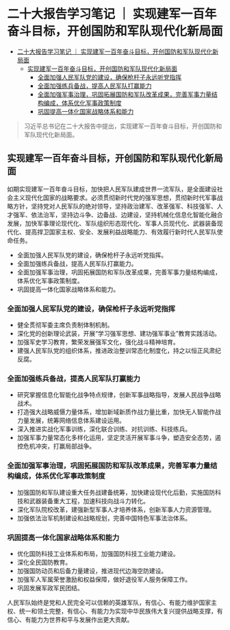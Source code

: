 <!--
 * @Description: 
 * @Author: alphapenng
 * @Github: 
 * @Date: 2022-12-28 07:17:54
 * @LastEditors: alphapenng
 * @LastEditTime: 2023-01-15 21:00:17
 * @FilePath: /balabala/content/private/二十大报告笔记.md
-->
# 二十大报告学习笔记 ｜ 实现建军一百年奋斗目标，开创国防和军队现代化新局面

- [二十大报告学习笔记 ｜ 实现建军一百年奋斗目标，开创国防和军队现代化新局面](#二十大报告学习笔记--实现建军一百年奋斗目标开创国防和军队现代化新局面)
  - [实现建军一百年奋斗目标，开创国防和军队现代化新局面](#实现建军一百年奋斗目标开创国防和军队现代化新局面)
    - [全面加强人民军队党的建设，确保枪杆子永远听党指挥](#全面加强人民军队党的建设确保枪杆子永远听党指挥)
    - [全面加强练兵备战，提高人民军队打赢能力](#全面加强练兵备战提高人民军队打赢能力)
    - [全面加强军事治理，巩固拓展国防和军队改革成果，完善军事力量结构编成，体系优化军事政策制度](#全面加强军事治理巩固拓展国防和军队改革成果完善军事力量结构编成体系优化军事政策制度)
    - [巩固提高一体化国家战略体系和能力](#巩固提高一体化国家战略体系和能力)

> 习近平总书记在二十大报告中提出，实现建军一百年奋斗目标，开创国防和军队现代化新局面。

## 实现建军一百年奋斗目标，开创国防和军队现代化新局面

如期实现建军一百年奋斗目标，加快把人民军队建成世界一流军队，是全面建设社会主义现代化国家的战略要求。必须贯彻新时代党的强军思想，贯彻新时代军事战略方针，坚持党对人民军队的绝对领导，坚持政治建军、改革强军、科技强军、人才强军、依法治军，坚持边斗争、边备战、边建设，坚持机械化信息化智能化融合发展，加快军事理论现代化、军队组织形态现代化、军事人员现代化、武器装备现代化、提高捍卫国家主权、安全、发展利益战略能力、有效履行新时代人民军队使命任务。

- 全面加强人民军队党的建设，确保枪杆子永远听党指挥。
- 全面加强练兵备战，提高人民军队打赢能力。
- 全面加强军事治理，巩固拓展国防和军队改革成果，完善军事力量结构编成，体系优化军事政策制度。
- 巩固提高一体化国家战略体系和能力。

### 全面加强人民军队党的建设，确保枪杆子永远听党指挥

- 健全贯彻军委主席负责制体制机制。
- 深化党的创新理论武装，开展“学习强军思想、建功强军事业”教育实践活动。
- 加强军史学习教育，繁荣发展强军文化，强化战斗精神培育。
- 建强人民军队党的组织体系，推进政治整训常态化制度化，持之以恒正风肃纪反腐。

### 全面加强练兵备战，提高人民军队打赢能力

- 研究掌握信息化智能化战争特点规律，创新军事战略指导，发展人民战争战略战术。
- 打造强大战略威慑力量体系，增加新域新质作战力量比重，加快无人智能作战力量发展，统筹网络信息体系建设运用。
- 深入推进实战化军事训练，深化联合训练、对抗训练、科技练兵。
- 加强军事力量常态化多样化运用，坚定灵活开展军事斗争，塑造安全态势，遏控危机冲突，打赢局部战争。

### 全面加强军事治理，巩固拓展国防和军队改革成果，完善军事力量结构编成，体系优化军事政策制度

- 加强国防和军队建设重大任务战建备统筹，加快建设现代化后勤，实施国防科技和武器装备重大工程，加速科技向战斗力转化。
- 深化军队院校改革，建强新型军事人才培养体系，创新军事人力资源管理。
- 加强依法治军机制建设和战略规划，完善中国特色军事法治体系。

### 巩固提高一体化国家战略体系和能力

- 优化国防科技工业体系和布局，加强国防科技工业能力建设。
- 深化全民国防教育。
- 加强国防动员和后备力量建设，推进现代边海空防建设。
- 加强军人军属荣誉激励和权益保障，做好退役军人服务保障工作。
- 巩固发展军政军民团结。

人民军队始终是党和人民完全可以信赖的英雄军队，有信心、有能力维护国家主权、统一和领土完整，有信心、有能力为实现中华民族伟大复兴提供战略支撑，有信心、有能力为世界和平与发展作出更大贡献。
